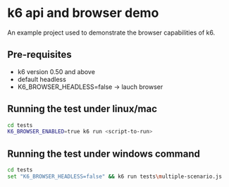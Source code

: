 # k6 api and browser demo

An example project used to demonstrate the browser capabilities of k6.

## Pre-requisites

- k6 version 0.50 and above
- default headless
- K6_BROWSER_HEADLESS=false -> lauch browser

## Running the test under linux/mac

```bash
cd tests
K6_BROWSER_ENABLED=true k6 run <script-to-run>
```
## Running the test under windows command
```bash
cd tests
set "K6_BROWSER_HEADLESS=false" && k6 run tests\multiple-scenario.js
```